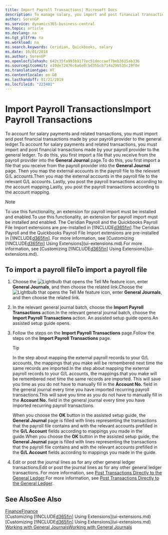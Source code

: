 ```yaml
---
title: Import Payroll Transactions| Microsoft Docs
description: To manage salary, you import and post financial transactions from your payroll provider to the general ledger, using a payroll extension such as Ceridian or Quickbooks.
author: SorenGP
ms.service: dynamics365-business-central
ms.topic: article
ms.devlang: na
ms.tgt_pltfrm: na
ms.workload: na
ms.search.keywords: Ceridian, Quickbooks, salary
ms.date: 10/01/2018
ms.author: SorenGP
ms.openlocfilehash: 642c35fa993b9177ec51deccaef7beb3615ab336
ms.sourcegitcommit: e10de72476c6a6e0cbd35bcb714a29b535c39f0e
ms.translationtype: HT
ms.contentlocale: en-GB
ms.lasthandoff: 01/21/2019
ms.locfileid: "223401"
---
```

# <a name="import-payroll-transactions"></a><span data-ttu-id="171ba-103">Import Payroll Transactions</span><span class="sxs-lookup"><span data-stu-id="171ba-103">Import Payroll Transactions</span></span>
<span data-ttu-id="171ba-104">To account for salary payments and related transactions, you must import and post financial transactions made by your payroll provider to the general ledger.</span><span class="sxs-lookup"><span data-stu-id="171ba-104">To account for salary payments and related transactions, you must import and post financial transactions made by your payroll provider to the general ledger.</span></span> <span data-ttu-id="171ba-105">To do this, you first import a file that you receive from the payroll provider into the **General Journal** page.</span><span class="sxs-lookup"><span data-stu-id="171ba-105">To do this, you first import a file that you receive from the payroll provider into the **General Journal** page.</span></span> <span data-ttu-id="171ba-106">Then you map the external accounts in the payroll file to the relevant G/L accounts.</span><span class="sxs-lookup"><span data-stu-id="171ba-106">Then you map the external accounts in the payroll file to the relevant G/L accounts.</span></span> <span data-ttu-id="171ba-107">Lastly, you post the payroll transactions according to the account mapping.</span><span class="sxs-lookup"><span data-stu-id="171ba-107">Lastly, you post the payroll transactions according to the account mapping.</span></span>

> [!NOTE]  
>   <span data-ttu-id="171ba-108">To use this functionality, an extension for payroll import must be installed and enabled.</span><span class="sxs-lookup"><span data-stu-id="171ba-108">To use this functionality, an extension for payroll import must be installed and enabled.</span></span> <span data-ttu-id="171ba-109">The Ceridian Payroll and the Quickbooks Payroll File Import extensions are pre-installed in [!INCLUDE[d365fin](includes/d365fin_md.md)].</span><span class="sxs-lookup"><span data-stu-id="171ba-109">The Ceridian Payroll and the Quickbooks Payroll File Import extensions are pre-installed in [!INCLUDE[d365fin](includes/d365fin_md.md)].</span></span> <span data-ttu-id="171ba-110">For more information, see [Customizing [!INCLUDE[d365fin](includes/d365fin_md.md)] Using Extensions](ui-extensions.md).</span><span class="sxs-lookup"><span data-stu-id="171ba-110">For more information, see [Customizing [!INCLUDE[d365fin](includes/d365fin_md.md)] Using Extensions](ui-extensions.md).</span></span>

## <a name="to-import-a-payroll-file"></a><span data-ttu-id="171ba-111">To import a payroll file</span><span class="sxs-lookup"><span data-stu-id="171ba-111">To import a payroll file</span></span>
1. <span data-ttu-id="171ba-112">Choose the ![Lightbulb that opens the Tell Me feature](media/ui-search/search_small.png "Tell me what you want to do") icon, enter **General Journals**, and then choose the related link.</span><span class="sxs-lookup"><span data-stu-id="171ba-112">Choose the ![Lightbulb that opens the Tell Me feature](media/ui-search/search_small.png "Tell me what you want to do") icon, enter **General Journals**, and then choose the related link.</span></span>
2. <span data-ttu-id="171ba-113">In the relevant general journal batch, choose the **Import Payroll Transactions** action.</span><span class="sxs-lookup"><span data-stu-id="171ba-113">In the relevant general journal batch, choose the **Import Payroll Transactions** action.</span></span> <span data-ttu-id="171ba-114">An assisted setup guide opens.</span><span class="sxs-lookup"><span data-stu-id="171ba-114">An assisted setup guide opens.</span></span>
3. <span data-ttu-id="171ba-115">Follow the steps on the **Import Payroll Transactions** page.</span><span class="sxs-lookup"><span data-stu-id="171ba-115">Follow the steps on the **Import Payroll Transactions** page.</span></span>

    > [!TIP]  
    >   <span data-ttu-id="171ba-116">In the step about mapping the external payroll records to your G/L accounts, the mappings that you make will be remembered next time the same records are imported.</span><span class="sxs-lookup"><span data-stu-id="171ba-116">In the step about mapping the external payroll records to your G/L accounts, the mappings that you make will be remembered next time the same records are imported.</span></span> <span data-ttu-id="171ba-117">This will save you time as you do not have to manually fill in the **Account No.** field in the general journal every time you have imported recurring payroll transactions.</span><span class="sxs-lookup"><span data-stu-id="171ba-117">This will save you time as you do not have to manually fill in the **Account No.** field in the general journal every time you have imported recurring payroll transactions.</span></span>   

    <span data-ttu-id="171ba-118">When you choose the **OK** button in the assisted setup guide, the **General Journal** page is filled with lines representing the transactions that the payroll file contains and with the relevant accounts prefilled in the **G/L Account** fields according to mappings you made in the guide.</span><span class="sxs-lookup"><span data-stu-id="171ba-118">When you choose the **OK** button in the assisted setup guide, the **General Journal** page is filled with lines representing the transactions that the payroll file contains and with the relevant accounts prefilled in the **G/L Account** fields according to mappings you made in the guide.</span></span>
4. <span data-ttu-id="171ba-119">Edit or post the journal lines as for any other general ledger transactions.</span><span class="sxs-lookup"><span data-stu-id="171ba-119">Edit or post the journal lines as for any other general ledger transactions.</span></span> <span data-ttu-id="171ba-120">For more information, see [Post Transactions Directly to the General Ledger](finance-how-post-transactions-directly.md).</span><span class="sxs-lookup"><span data-stu-id="171ba-120">For more information, see [Post Transactions Directly to the General Ledger](finance-how-post-transactions-directly.md).</span></span>   

## <a name="see-also"></a><span data-ttu-id="171ba-121">See Also</span><span class="sxs-lookup"><span data-stu-id="171ba-121">See Also</span></span>
[<span data-ttu-id="171ba-122">Finance</span><span class="sxs-lookup"><span data-stu-id="171ba-122">Finance</span></span>](finance.md)  
<span data-ttu-id="171ba-123">[Customizing [!INCLUDE[d365fin](includes/d365fin_md.md)] Using Extensions](ui-extensions.md)</span><span class="sxs-lookup"><span data-stu-id="171ba-123">[Customizing [!INCLUDE[d365fin](includes/d365fin_md.md)] Using Extensions](ui-extensions.md)</span></span>  
[<span data-ttu-id="171ba-124">Working with General Journals</span><span class="sxs-lookup"><span data-stu-id="171ba-124">Working with General Journals</span></span>](ui-work-general-journals.md)  
